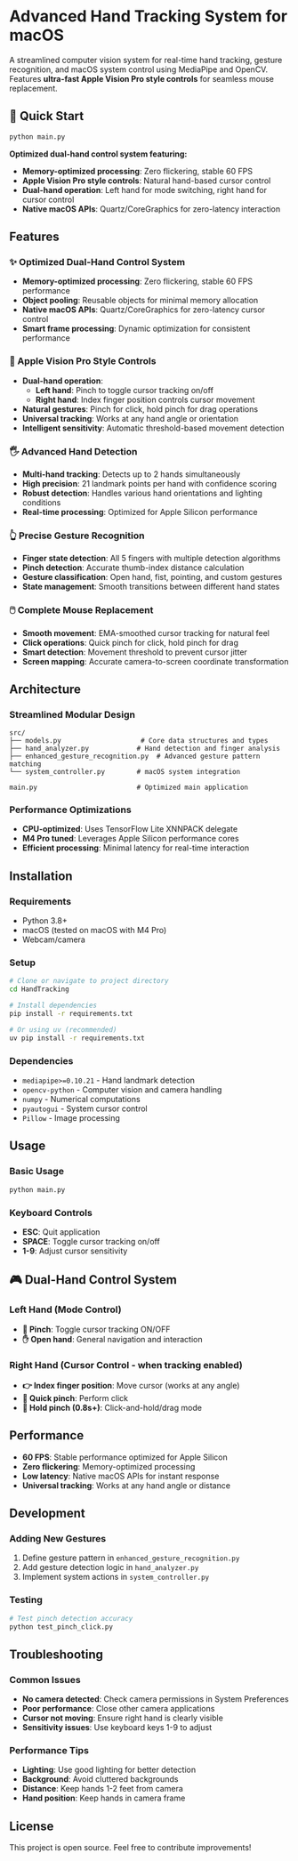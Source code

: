 # Advanced Hand Tracking System for macOS

A streamlined computer vision system for real-time hand tracking, gesture recognition, and macOS system control using MediaPipe and OpenCV. Features **ultra-fast Apple Vision Pro style controls** for seamless mouse replacement.

## 🚀 Quick Start

```bash
python main.py
```

**Optimized dual-hand control system featuring:**
- **Memory-optimized processing**: Zero flickering, stable 60 FPS
- **Apple Vision Pro style controls**: Natural hand-based cursor control
- **Dual-hand operation**: Left hand for mode switching, right hand for cursor control
- **Native macOS APIs**: Quartz/CoreGraphics for zero-latency interaction

## Features

### ✨ Optimized Dual-Hand Control System
- **Memory-optimized processing**: Zero flickering, stable 60 FPS performance
- **Object pooling**: Reusable objects for minimal memory allocation
- **Native macOS APIs**: Quartz/CoreGraphics for zero-latency cursor control
- **Smart frame processing**: Dynamic optimization for consistent performance

### 🍎 Apple Vision Pro Style Controls
- **Dual-hand operation**: 
  - **Left hand**: Pinch to toggle cursor tracking on/off
  - **Right hand**: Index finger position controls cursor movement
- **Natural gestures**: Pinch for click, hold pinch for drag operations
- **Universal tracking**: Works at any hand angle or orientation
- **Intelligent sensitivity**: Automatic threshold-based movement detection

### 🖐️ Advanced Hand Detection
- **Multi-hand tracking**: Detects up to 2 hands simultaneously
- **High precision**: 21 landmark points per hand with confidence scoring
- **Robust detection**: Handles various hand orientations and lighting conditions
- **Real-time processing**: Optimized for Apple Silicon performance

### 👆 Precise Gesture Recognition
- **Finger state detection**: All 5 fingers with multiple detection algorithms
- **Pinch detection**: Accurate thumb-index distance calculation
- **Gesture classification**: Open hand, fist, pointing, and custom gestures
- **State management**: Smooth transitions between different hand states

### 🖱️ Complete Mouse Replacement
- **Smooth movement**: EMA-smoothed cursor tracking for natural feel
- **Click operations**: Quick pinch for click, hold pinch for drag
- **Smart detection**: Movement threshold to prevent cursor jitter
- **Screen mapping**: Accurate camera-to-screen coordinate transformation

## Architecture

### Streamlined Modular Design
```
src/
├── models.py                    # Core data structures and types
├── hand_analyzer.py            # Hand detection and finger analysis
├── enhanced_gesture_recognition.py  # Advanced gesture pattern matching
└── system_controller.py        # macOS system integration

main.py                         # Optimized main application
```

### Performance Optimizations
- **CPU-optimized**: Uses TensorFlow Lite XNNPACK delegate
- **M4 Pro tuned**: Leverages Apple Silicon performance cores
- **Efficient processing**: Minimal latency for real-time interaction

## Installation

### Requirements
- Python 3.8+
- macOS (tested on macOS with M4 Pro)
- Webcam/camera

### Setup
```bash
# Clone or navigate to project directory
cd HandTracking

# Install dependencies
pip install -r requirements.txt

# Or using uv (recommended)
uv pip install -r requirements.txt
```

### Dependencies
- `mediapipe>=0.10.21` - Hand landmark detection
- `opencv-python` - Computer vision and camera handling
- `numpy` - Numerical computations
- `pyautogui` - System cursor control
- `Pillow` - Image processing

## Usage

### Basic Usage
```bash
python main.py
```

### Keyboard Controls
- **ESC**: Quit application
- **SPACE**: Toggle cursor tracking on/off
- **1-9**: Adjust cursor sensitivity

## 🎮 Dual-Hand Control System

### Left Hand (Mode Control)
- **🤏 Pinch**: Toggle cursor tracking ON/OFF
- **✋ Open hand**: General navigation and interaction

### Right Hand (Cursor Control - when tracking enabled)
- **👉 Index finger position**: Move cursor (works at any angle)
- **🤏 Quick pinch**: Perform click
- **🤏 Hold pinch (0.8s+)**: Click-and-hold/drag mode

## Performance

- **60 FPS**: Stable performance optimized for Apple Silicon
- **Zero flickering**: Memory-optimized processing
- **Low latency**: Native macOS APIs for instant response
- **Universal tracking**: Works at any hand angle or distance

## Development

### Adding New Gestures
1. Define gesture pattern in `enhanced_gesture_recognition.py`
2. Add gesture detection logic in `hand_analyzer.py`
3. Implement system actions in `system_controller.py`

### Testing
```bash
# Test pinch detection accuracy
python test_pinch_click.py
```

## Troubleshooting

### Common Issues
- **No camera detected**: Check camera permissions in System Preferences
- **Poor performance**: Close other camera applications
- **Cursor not moving**: Ensure right hand is clearly visible
- **Sensitivity issues**: Use keyboard keys 1-9 to adjust

### Performance Tips
- **Lighting**: Use good lighting for better detection
- **Background**: Avoid cluttered backgrounds
- **Distance**: Keep hands 1-2 feet from camera
- **Hand position**: Keep hands in camera frame

## License

This project is open source. Feel free to contribute improvements!
